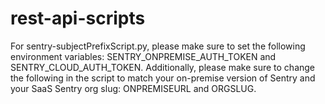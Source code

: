 # rest-api-scripts

For sentry-subjectPrefixScript.py, please make sure to set the following environment variables: SENTRY_ONPREMISE_AUTH_TOKEN and SENTRY_CLOUD_AUTH_TOKEN.  Additionally, please make sure to change the following in the script to match your on-premise version of Sentry and your SaaS Sentry org slug: ONPREMISEURL and ORGSLUG.
